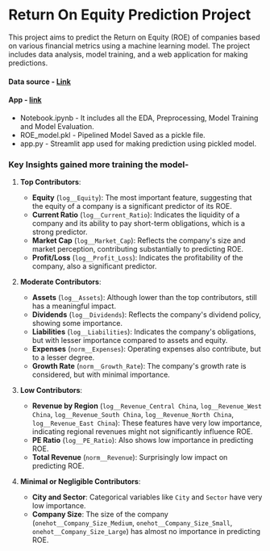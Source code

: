 # Return On Equity Prediction Project

This project aims to predict the Return on Equity (ROE) of companies based on various financial metrics using a machine learning model. The project includes data analysis, model training, and a web application for making predictions.

#### Data source - [Link](https://dataverse.harvard.edu/dataset.xhtml;jsessionid=41510459a96a8d0e58860d844857?persistentId=doi:10.7910/DVN/XMVD5L)
#### App - [link](https://roe-prediction-jatinmehra119.streamlit.app/)
 - Notebook.ipynb - It includes all the EDA, Preprocessing, Model Training and Model Evaluation. 
 - ROE_model.pkl - Pipelined Model Saved as a pickle file.  
 - app.py - Streamlit app used for making prediction using pickled model.

### Key Insights gained more training the model-

1.  **Top Contributors**:
    
    -   **Equity** (`log__Equity`): The most important feature, suggesting that the equity of a company is a significant predictor of its ROE.
    -   **Current Ratio** (`log__Current_Ratio`): Indicates the liquidity of a company and its ability to pay short-term obligations, which is a strong predictor.
    -   **Market Cap** (`log__Market_Cap`): Reflects the company's size and market perception, contributing substantially to predicting ROE.
    -   **Profit/Loss** (`log__Profit_Loss`): Indicates the profitability of the company, also a significant predictor.
2.  **Moderate Contributors**:
    
    -   **Assets** (`log__Assets`): Although lower than the top contributors, still has a meaningful impact.
    -   **Dividends** (`log__Dividends`): Reflects the company's dividend policy, showing some importance.
    -   **Liabilities** (`log__Liabilities`): Indicates the company's obligations, but with lesser importance compared to assets and equity.
    -   **Expenses** (`norm__Expenses`): Operating expenses also contribute, but to a lesser degree.
    -   **Growth Rate** (`norm__Growth_Rate`): The company's growth rate is considered, but with minimal importance.
3.  **Low Contributors**:
    
    -   **Revenue by Region** (`log__Revenue_Central China`, `log__Revenue_West China`, `log__Revenue_South China`, `log__Revenue_North China`, `log__Revenue_East China`): These features have very low importance, indicating regional revenues might not significantly influence ROE.
    -   **PE Ratio** (`log__PE_Ratio`): Also shows low importance in predicting ROE.
    -   **Total Revenue** (`norm__Revenue`): Surprisingly low impact on predicting ROE.
4.  **Minimal or Negligible Contributors**:
    
    -   **City and Sector**: Categorical variables like `City` and `Sector` have very low importance.
    -   **Company Size**: The size of the company (`onehot__Company_Size_Medium`, `onehot__Company_Size_Small`, `onehot__Company_Size_Large`) has almost no importance in predicting ROE.

